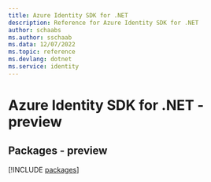 ```yaml
---
title: Azure Identity SDK for .NET
description: Reference for Azure Identity SDK for .NET
author: schaabs
ms.author: sschaab
ms.data: 12/07/2022
ms.topic: reference
ms.devlang: dotnet
ms.service: identity
---
```

# Azure Identity SDK for .NET - preview
## Packages - preview
[!INCLUDE [packages](identity-index.md)]
